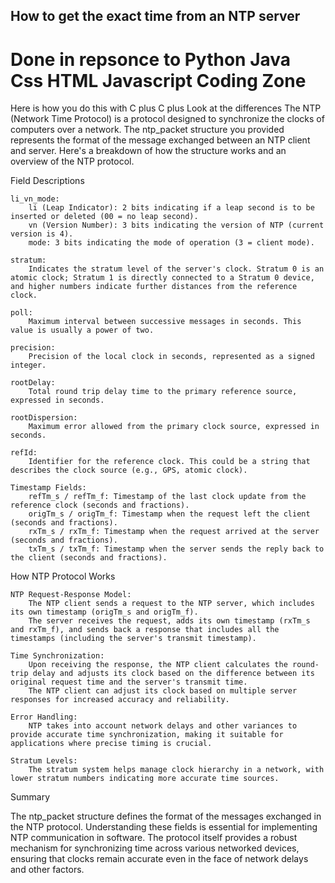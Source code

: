 ## How to get the  exact time from an NTP server 
#  Done in repsonce to Python Java Css HTML Javascript Coding Zone


Here is how you do this with  C plus C plus 
Look at the differences 
The NTP (Network Time Protocol) is a protocol designed to synchronize the clocks of computers over a network. 
The ntp_packet structure you provided represents the format of the message exchanged between an NTP client and server. 
Here's a breakdown of how the  structure works and an overview of the NTP protocol.

Field Descriptions

    li_vn_mode:
        li (Leap Indicator): 2 bits indicating if a leap second is to be inserted or deleted (00 = no leap second).
        vn (Version Number): 3 bits indicating the version of NTP (current version is 4).
        mode: 3 bits indicating the mode of operation (3 = client mode).

    stratum:
        Indicates the stratum level of the server's clock. Stratum 0 is an atomic clock; Stratum 1 is directly connected to a Stratum 0 device, and higher numbers indicate further distances from the reference clock.

    poll:
        Maximum interval between successive messages in seconds. This value is usually a power of two.

    precision:
        Precision of the local clock in seconds, represented as a signed integer.

    rootDelay:
        Total round trip delay time to the primary reference source, expressed in seconds.

    rootDispersion:
        Maximum error allowed from the primary clock source, expressed in seconds.

    refId:
        Identifier for the reference clock. This could be a string that describes the clock source (e.g., GPS, atomic clock).

    Timestamp Fields:
        refTm_s / refTm_f: Timestamp of the last clock update from the reference clock (seconds and fractions).
        origTm_s / origTm_f: Timestamp when the request left the client (seconds and fractions).
        rxTm_s / rxTm_f: Timestamp when the request arrived at the server (seconds and fractions).
        txTm_s / txTm_f: Timestamp when the server sends the reply back to the client (seconds and fractions).

How NTP Protocol Works

    NTP Request-Response Model:
        The NTP client sends a request to the NTP server, which includes its own timestamp (origTm_s and origTm_f).
        The server receives the request, adds its own timestamp (rxTm_s and rxTm_f), and sends back a response that includes all the timestamps (including the server's transmit timestamp).

    Time Synchronization:
        Upon receiving the response, the NTP client calculates the round-trip delay and adjusts its clock based on the difference between its original request time and the server's transmit time.
        The NTP client can adjust its clock based on multiple server responses for increased accuracy and reliability.

    Error Handling:
        NTP takes into account network delays and other variances to provide accurate time synchronization, making it suitable for applications where precise timing is crucial.

    Stratum Levels:
        The stratum system helps manage clock hierarchy in a network, with lower stratum numbers indicating more accurate time sources.

Summary

The ntp_packet structure defines the format of the messages exchanged in the NTP protocol. Understanding these fields is essential for implementing NTP communication in software. The protocol itself provides a robust mechanism for synchronizing time across various networked devices, ensuring that clocks remain accurate even in the face of network delays and other factors.
